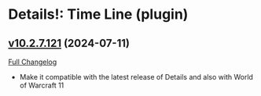 # Details!: Time Line (plugin)

## [v10.2.7.121](https://github.com/Tercioo/TimeLine/tree/v10.2.7.121) (2024-07-11)
[Full Changelog](https://github.com/Tercioo/TimeLine/compare/v10.2.6.120...v10.2.7.121) 

- Make it compatible with the latest release of Details and also with World of Warcraft 11  
